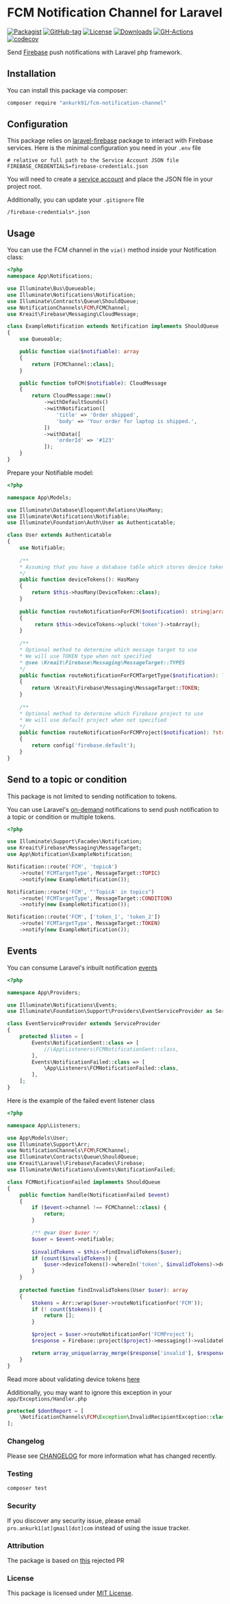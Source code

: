 # FCM Notification Channel for Laravel

[![Packagist](https://badgen.net/packagist/v/ankurk91/fcm-notification-channel)](https://packagist.org/packages/ankurk91/fcm-notification-channel)
[![GitHub-tag](https://badgen.net/github/tag/ankurk91/fcm-notification-channel)](https://github.com/ankurk91/fcm-notification-channel/releases)
[![License](https://badgen.net/packagist/license/ankurk91/fcm-notification-channel)](LICENSE.txt)
[![Downloads](https://badgen.net/packagist/dt/ankurk91/fcm-notification-channel)](https://packagist.org/packages/ankurk91/fcm-notification-channel/stats)
[![GH-Actions](https://github.com/ankurk91/fcm-notification-channel/workflows/tests/badge.svg)](https://github.com/ankurk91/fcm-notification-channel/actions)
[![codecov](https://codecov.io/gh/ankurk91/fcm-notification-channel/branch/main/graph/badge.svg)](https://codecov.io/gh/ankurk91/fcm-notification-channel)

Send [Firebase](https://firebase.google.com/docs/cloud-messaging) push notifications with Laravel php framework.

## Installation

You can install this package via composer:

```bash
composer require "ankurk91/fcm-notification-channel"
```

## Configuration

This package relies on [laravel-firebase](https://github.com/kreait/laravel-firebase) package to interact with Firebase
services. Here is the minimal configuration you need in your `.env` file

```dotenv
# relative or full path to the Service Account JSON file
FIREBASE_CREDENTIALS=firebase-credentials.json
```

You will need to create a [service account](https://firebase.google.com/docs/admin/setup#initialize-sdk)
and place the JSON file in your project root.

Additionally, you can update your `.gitignore` file

```gitignore
/firebase-credentials*.json
```

## Usage

You can use the FCM channel in the `via()` method inside your Notification class:

```php
<?php
namespace App\Notifications;

use Illuminate\Bus\Queueable;
use Illuminate\Notifications\Notification;
use Illuminate\Contracts\Queue\ShouldQueue;
use NotificationChannels\FCM\FCMChannel;
use Kreait\Firebase\Messaging\CloudMessage;

class ExampleNotification extends Notification implements ShouldQueue
{
    use Queueable;

    public function via($notifiable): array
    {
        return [FCMChannel::class];
    }

    public function toFCM($notifiable): CloudMessage
    {
        return CloudMessage::new()
            ->withDefaultSounds()
            ->withNotification([
                'title' => 'Order shipped',
                'body' => 'Your order for laptop is shipped.',
            ])         
            ->withData([
                'orderId' => '#123'
            ]);
    }    
}
```

Prepare your Notifiable model:

```php
<?php

namespace App\Models;

use Illuminate\Database\Eloquent\Relations\HasMany;
use Illuminate\Notifications\Notifiable;
use Illuminate\Foundation\Auth\User as Authenticatable;

class User extends Authenticatable
{
    use Notifiable;
       
    /**
    * Assuming that you have a database table which stores device tokens.
    */
    public function deviceTokens(): HasMany
    {
        return $this->hasMany(DeviceToken::class);
    }
    
    public function routeNotificationForFCM($notification): string|array|null
    {
         return $this->deviceTokens->pluck('token')->toArray();
    }
    
    /**
    * Optional method to determine which message target to use
    * We will use TOKEN type when not specified
    * @see \Kreait\Firebase\Messaging\MessageTarget::TYPES
    */
    public function routeNotificationForFCMTargetType($notification): ?string
    {
        return \Kreait\Firebase\Messaging\MessageTarget::TOKEN;
    }
    
    /**
    * Optional method to determine which Firebase project to use
    * We will use default project when not specified
    */
    public function routeNotificationForFCMProject($notification): ?string
    {
        return config('firebase.default');
    }   
}
```

## Send to a topic or condition

This package is not limited to sending notification to tokens.

You can use Laravel's [on-demand](https://laravel.com/docs/9.x/notifications#on-demand-notifications) notifications to
send push notification to a topic or condition or multiple tokens.

```php
<?php

use Illuminate\Support\Facades\Notification;
use Kreait\Firebase\Messaging\MessageTarget;
use App\Notification\ExampleNotification;

Notification::route('FCM', 'topicA')
    ->route('FCMTargetType', MessageTarget::TOPIC)
    ->notify(new ExampleNotification());

Notification::route('FCM', "'TopicA' in topics")
    ->route('FCMTargetType', MessageTarget::CONDITION)
    ->notify(new ExampleNotification());

Notification::route('FCM', ['token_1', 'token_2'])
    ->route('FCMTargetType', MessageTarget::TOKEN)
    ->notify(new ExampleNotification());
```

## Events

You can consume Laravel's inbuilt notification [events](https://laravel.com/docs/9.x/notifications#notification-events)

```php
<?php

namespace App\Providers;

use Illuminate\Notifications\Events;
use Illuminate\Foundation\Support\Providers\EventServiceProvider as ServiceProvider;

class EventServiceProvider extends ServiceProvider
{
    protected $listen = [
        Events\NotificationSent::class => [
            //\App\Listeners\FCMNotificationSent::class,
        ],
        Events\NotificationFailed::class => [
            \App\Listeners\FCMNotificationFailed::class,
        ],
    ];    
}
```

Here is the example of the failed event listener class

```php
<?php

namespace App\Listeners;

use App\Models\User;
use Illuminate\Support\Arr;
use NotificationChannels\FCM\FCMChannel;
use Illuminate\Contracts\Queue\ShouldQueue;
use Kreait\Laravel\Firebase\Facades\Firebase;
use Illuminate\Notifications\Events\NotificationFailed;

class FCMNotificationFailed implements ShouldQueue
{
    public function handle(NotificationFailed $event)
    {
        if ($event->channel !== FCMChannel::class) {
            return;
        }

        /** @var User $user */
        $user = $event->notifiable;
        
        $invalidTokens = $this->findInvalidTokens($user);
        if (count($invalidTokens)) {           
            $user->deviceTokens()->whereIn('token', $invalidTokens)->delete();
        }
    }
    
    protected function findInvalidTokens(User $user): array
    {
        $tokens = Arr::wrap($user->routeNotificationFor('FCM'));
        if (! count($tokens)) {
            return [];
        }

        $project = $user->routeNotificationFor('FCMProject');
        $response = Firebase::project($project)->messaging()->validateRegistrationTokens($tokens);

        return array_unique(array_merge($response['invalid'], $response['unknown']));
    }
}
```

Read more about validating device
tokens [here](https://firebase-php.readthedocs.io/en/stable/cloud-messaging.html#validating-registration-tokens)

Additionally, you may want to ignore this exception in your `app/Exceptions/Handler.php`

```php
protected $dontReport = [
    \NotificationChannels\FCM\Exception\InvalidRecipientException::class,
];
```

### Changelog

Please see [CHANGELOG](CHANGELOG.md) for more information what has changed recently.

### Testing

```bash
composer test
```

### Security

If you discover any security issue, please email `pro.ankurk1[at]gmail[dot]com` instead of using the issue tracker.

### Attribution

The package is based on [this](https://github.com/kreait/laravel-firebase/pull/69) rejected PR

### License

This package is licensed under [MIT License](https://opensource.org/licenses/MIT).
